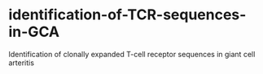 # identification-of-TCR-sequences-in-GCA
Identification of clonally expanded T-cell receptor sequences in giant cell arteritis
